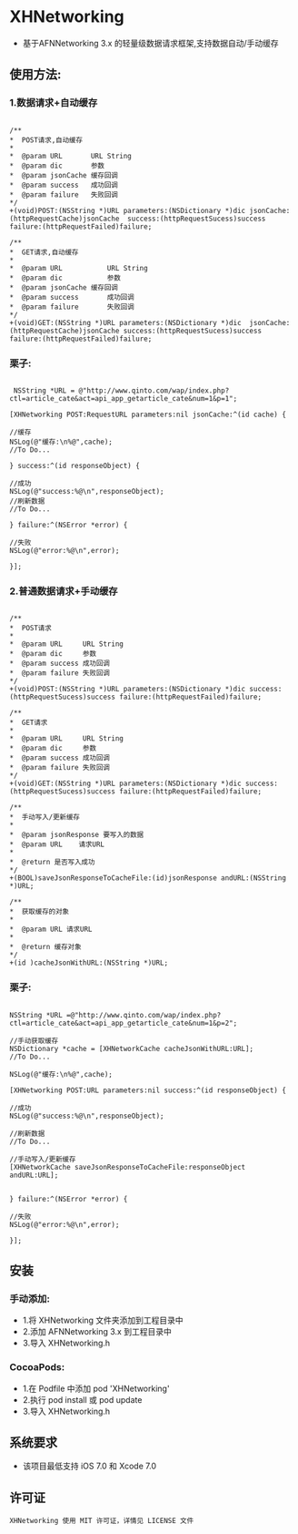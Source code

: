 # XHNetworking
* 基于AFNNetworking 3.x 的轻量级数据请求框架,支持数据自动/手动缓存

## 使用方法:
### 1.数据请求+自动缓存
```objc

/**
*  POST请求,自动缓存
*
*  @param URL       URL String
*  @param dic       参数
*  @param jsonCache 缓存回调
*  @param success   成功回调
*  @param failure   失败回调
*/
+(void)POST:(NSString *)URL parameters:(NSDictionary *)dic jsonCache:(httpRequestCache)jsonCache  success:(httpRequestSucess)success failure:(httpRequestFailed)failure;

/**
*  GET请求,自动缓存
*
*  @param URL           URL String
*  @param dic           参数
*  @param jsonCache 缓存回调
*  @param success       成功回调
*  @param failure       失败回调
*/
+(void)GET:(NSString *)URL parameters:(NSDictionary *)dic  jsonCache:(httpRequestCache)jsonCache success:(httpRequestSucess)success failure:(httpRequestFailed)failure;

```
### 栗子:
```objc

 NSString *URL = @"http://www.qinto.com/wap/index.php?ctl=article_cate&act=api_app_getarticle_cate&num=1&p=1";

[XHNetworking POST:RequestURL parameters:nil jsonCache:^(id cache) {

//缓存
NSLog(@"缓存:\n%@",cache);
//To Do...

} success:^(id responseObject) {

//成功
NSLog(@"success:%@\n",responseObject);
//刷新数据
//To Do...

} failure:^(NSError *error) {

//失败
NSLog(@"error:%@\n",error);

}];

```

### 2.普通数据请求+手动缓存
```objc

/**
*  POST请求
*
*  @param URL     URL String
*  @param dic     参数
*  @param success 成功回调
*  @param failure 失败回调
*/
+(void)POST:(NSString *)URL parameters:(NSDictionary *)dic success:(httpRequestSucess)success failure:(httpRequestFailed)failure;

/**
*  GET请求
*
*  @param URL     URL String
*  @param dic     参数
*  @param success 成功回调
*  @param failure 失败回调
*/
+(void)GET:(NSString *)URL parameters:(NSDictionary *)dic success:(httpRequestSucess)success failure:(httpRequestFailed)failure;

/**
*  手动写入/更新缓存
*
*  @param jsonResponse 要写入的数据
*  @param URL    请求URL
*
*  @return 是否写入成功
*/
+(BOOL)saveJsonResponseToCacheFile:(id)jsonResponse andURL:(NSString *)URL;

/**
*  获取缓存的对象
*
*  @param URL 请求URL
*
*  @return 缓存对象
*/
+(id )cacheJsonWithURL:(NSString *)URL;

```
### 栗子:
```objc

NSString *URL =@"http://www.qinto.com/wap/index.php?ctl=article_cate&act=api_app_getarticle_cate&num=1&p=2";

//手动获取缓存
NSDictionary *cache = [XHNetworkCache cacheJsonWithURL:URL];
//To Do...

NSLog(@"缓存:\n%@",cache);

[XHNetworking POST:URL parameters:nil success:^(id responseObject) {

//成功
NSLog(@"success:%@\n",responseObject);

//刷新数据
//To Do...

//手动写入/更新缓存
[XHNetworkCache saveJsonResponseToCacheFile:responseObject andURL:URL];


} failure:^(NSError *error) {

//失败
NSLog(@"error:%@\n",error);

}];

```

##  安装
### 手动添加:<br>
*   1.将 XHNetworking 文件夹添加到工程目录中<br>
*   2.添加 AFNNetworking 3.x 到工程目录中<br>
*   3.导入 XHNetworking.h

### CocoaPods:<br>
*   1.在 Podfile 中添加 pod 'XHNetworking'<br>
*   2.执行 pod install 或 pod update<br>
*   3.导入 XHNetworking.h

##  系统要求
*   该项目最低支持 iOS 7.0 和 Xcode 7.0

##  许可证
    XHNetworking 使用 MIT 许可证，详情见 LICENSE 文件


